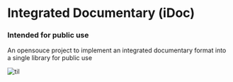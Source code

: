 # Integrated Documentary (iDoc)
### Intended for public use

An opensouce project to implement an integrated documentary format into a single library for public use

![til](./apollo1.gif)
